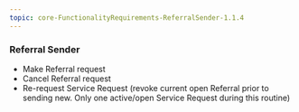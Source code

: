 ```yaml
---
topic: core-FunctionalityRequirements-ReferralSender-1.1.4
---
```


### Referral Sender 

- Make Referral request 
- Cancel Referral request 
- Re-request Service Request (revoke current open Referral prior to sending new. Only one active/open Service Request during this routine)

<br>